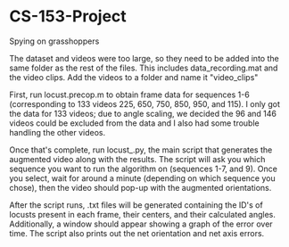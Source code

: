 # CS-153-Project
Spying on grasshoppers

The dataset and videos were too large, so they need to be added into the same folder as the rest of the files.
This includes data_recording.mat and the video clips. Add the videos to a folder and name it "video_clips"

First, run locust.precop.m to obtain frame data for sequences 1-6 (corresponding to 133 videos 225, 650, 750, 850, 950, and 115). I only got the data for 133 videos; due to angle scaling, we decided the 96 and 146 videos could be excluded from the data and I also had some trouble handling the other videos.

Once that's complete, run locust_.py, the main script that generates the augmented video along with the results. The script will ask you which sequence you want to run the algorithm on (sequences 1-7, and 9). Once you select, wait for around a minute (depending on which sequence you chose), then the video should pop-up with the augmented orientations. 

After the script runs, .txt files will be generated containing the ID's of locusts present in each frame, their centers, and their calculated angles. Additionally, a window should appear showing a graph of the error over time. The script also prints out the net orientation and net axis errors. 
